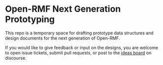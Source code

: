 # Open-RMF Next Generation Prototyping

This repo is a temporary space for drafting prototype data structures and design
documents for the next generation of Open-RMF.

If you would like to give feedback or input on the designs, you are welcome to
open issue tickets, submit pull requests, or post to the [ideas board](https://discourse.ros.org/c/open-rmf/open-rmf-ideas/105)
on discourse.
